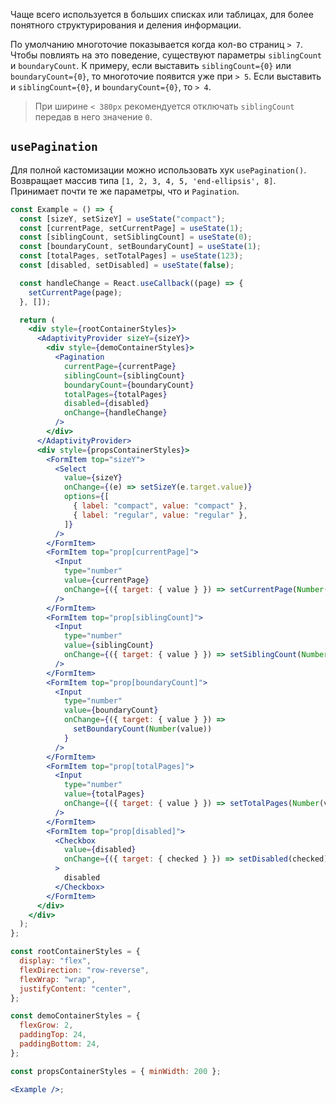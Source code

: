 Чаще всего используется в больших списках или таблицах, для более понятного структурирования и деления информации.

По умолчанию многоточие показывается когда кол-во страниц `> 7`. Чтобы повлиять на это поведение, существуют параметры `siblingCount` и `boundaryCount`.
К примеру, если выставить `siblingCount={0}` или `boundaryCount={0}`, то многоточие появится уже при `> 5`.
Если выставить и `siblingCount={0}`, и `boundaryCount={0}`, то `> 4`.

> При ширине `< 380px` рекомендуется отключать `siblingCount` передав в него значение `0`.

## `usePagination`

Для полной кастомизации можно использовать хук `usePagination()`. Возвращает массив типа `[1, 2, 3, 4, 5, 'end-ellipsis', 8]`. Принимает почти те же параметры, что и `Pagination`.

```jsx { "props": { "layout": false, "adaptivity": true, "iframe": false } }
const Example = () => {
  const [sizeY, setSizeY] = useState("compact");
  const [currentPage, setCurrentPage] = useState(1);
  const [siblingCount, setSiblingCount] = useState(0);
  const [boundaryCount, setBoundaryCount] = useState(1);
  const [totalPages, setTotalPages] = useState(123);
  const [disabled, setDisabled] = useState(false);

  const handleChange = React.useCallback((page) => {
    setCurrentPage(page);
  }, []);

  return (
    <div style={rootContainerStyles}>
      <AdaptivityProvider sizeY={sizeY}>
        <div style={demoContainerStyles}>
          <Pagination
            currentPage={currentPage}
            siblingCount={siblingCount}
            boundaryCount={boundaryCount}
            totalPages={totalPages}
            disabled={disabled}
            onChange={handleChange}
          />
        </div>
      </AdaptivityProvider>
      <div style={propsContainerStyles}>
        <FormItem top="sizeY">
          <Select
            value={sizeY}
            onChange={(e) => setSizeY(e.target.value)}
            options={[
              { label: "compact", value: "compact" },
              { label: "regular", value: "regular" },
            ]}
          />
        </FormItem>
        <FormItem top="prop[currentPage]">
          <Input
            type="number"
            value={currentPage}
            onChange={({ target: { value } }) => setCurrentPage(Number(value))}
          />
        </FormItem>
        <FormItem top="prop[siblingCount]">
          <Input
            type="number"
            value={siblingCount}
            onChange={({ target: { value } }) => setSiblingCount(Number(value))}
          />
        </FormItem>
        <FormItem top="prop[boundaryCount]">
          <Input
            type="number"
            value={boundaryCount}
            onChange={({ target: { value } }) =>
              setBoundaryCount(Number(value))
            }
          />
        </FormItem>
        <FormItem top="prop[totalPages]">
          <Input
            type="number"
            value={totalPages}
            onChange={({ target: { value } }) => setTotalPages(Number(value))}
          />
        </FormItem>
        <FormItem top="prop[disabled]">
          <Checkbox
            value={disabled}
            onChange={({ target: { checked } }) => setDisabled(checked)}
          >
            disabled
          </Checkbox>
        </FormItem>
      </div>
    </div>
  );
};

const rootContainerStyles = {
  display: "flex",
  flexDirection: "row-reverse",
  flexWrap: "wrap",
  justifyContent: "center",
};

const demoContainerStyles = {
  flexGrow: 2,
  paddingTop: 24,
  paddingBottom: 24,
};

const propsContainerStyles = { minWidth: 200 };

<Example />;
```
